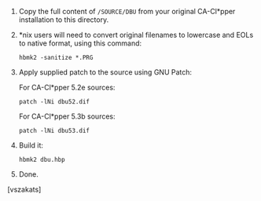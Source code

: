 1. Copy the full content of `/SOURCE/DBU` from your original
   CA-Cl*pper installation to this directory.

2. *nix users will need to convert original filenames to lowercase
   and EOLs to native format, using this command:

   `hbmk2 -sanitize *.PRG`

3. Apply supplied patch to the source using GNU Patch:

   For CA-Cl*pper 5.2e sources:

      `patch -lNi dbu52.dif`

   For CA-Cl*pper 5.3b sources:

      `patch -lNi dbu53.dif`

4. Build it:

   `hbmk2 dbu.hbp`

5. Done.

[vszakats]
